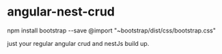 # angular-nest-crud

npm install bootstrap --save
@import "~bootstrap/dist/css/bootstrap.css"



just your regular angular crud and nestJs build up.